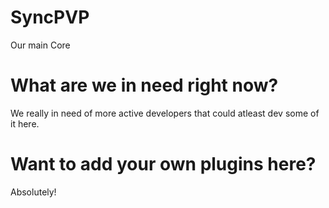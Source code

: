 # SyncPVP
Our main Core

# What are we in need right now?

We really in need of more active developers that could atleast dev some of it here.

# Want to add your own plugins here?

Absolutely!
